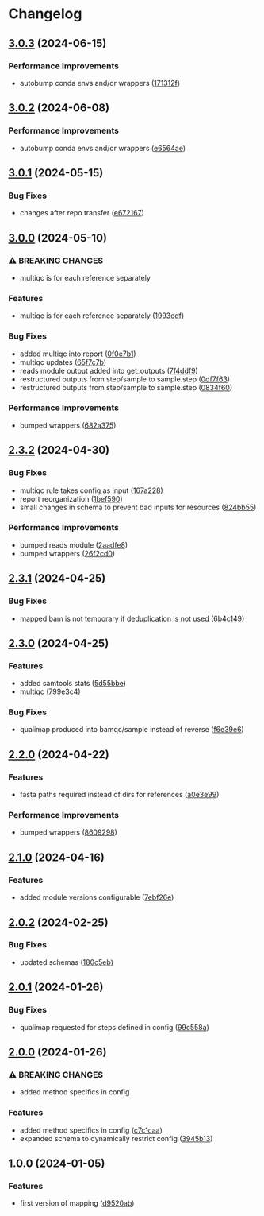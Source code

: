 # Changelog

## [3.0.3](https://github.com/cuspuk/workflow_mapping/compare/v3.0.2...v3.0.3) (2024-06-15)


### Performance Improvements

* autobump conda envs and/or wrappers ([171312f](https://github.com/cuspuk/workflow_mapping/commit/171312fc760a9f7c737a84629e41bf82dad2c520))

## [3.0.2](https://github.com/cuspuk/workflow_mapping/compare/v3.0.1...v3.0.2) (2024-06-08)


### Performance Improvements

* autobump conda envs and/or wrappers ([e6564ae](https://github.com/cuspuk/workflow_mapping/commit/e6564ae0d234d64b3559b0f485b8e763018716d6))

## [3.0.1](https://github.com/cuspuk/workflow_mapping/compare/v3.0.0...v3.0.1) (2024-05-15)


### Bug Fixes

* changes after repo transfer ([e672167](https://github.com/cuspuk/workflow_mapping/commit/e67216766139653904c7d00bb031c967a7e2197a))

## [3.0.0](https://github.com/xsitarcik/mapping/compare/v2.3.2...v3.0.0) (2024-05-10)


### ⚠ BREAKING CHANGES

* multiqc is for each reference separately

### Features

* multiqc is for each reference separately ([1993edf](https://github.com/xsitarcik/mapping/commit/1993edfb278b5d626385a42ddd6760244917ee10))


### Bug Fixes

* added multiqc into report ([0f0e7b1](https://github.com/xsitarcik/mapping/commit/0f0e7b10365d68f1225207c4d4eb9d5917039da4))
* multiqc updates ([65f7c7b](https://github.com/xsitarcik/mapping/commit/65f7c7b6a6924ce68cb3e1dabb39bfa29b4109c6))
* reads module output added into get_outputs ([7f4ddf9](https://github.com/xsitarcik/mapping/commit/7f4ddf96bef8e99136ce204a5024cff61acfefff))
* restructured outputs from step/sample to sample.step ([0df7f63](https://github.com/xsitarcik/mapping/commit/0df7f6392164e95d4542610ac9ea609526949545))
* restructured outputs from step/sample to sample.step ([0834f60](https://github.com/xsitarcik/mapping/commit/0834f601e402d0de3a77e4e0cd805f958329a0ea))


### Performance Improvements

* bumped wrappers ([682a375](https://github.com/xsitarcik/mapping/commit/682a375bbc5d3998aa209a2508492e5b6adff113))

## [2.3.2](https://github.com/xsitarcik/mapping/compare/v2.3.1...v2.3.2) (2024-04-30)


### Bug Fixes

* multiqc rule takes config as input ([167a228](https://github.com/xsitarcik/mapping/commit/167a22812043cd8c47afe91b6f0f0b152995bb68))
* report reorganization ([1bef590](https://github.com/xsitarcik/mapping/commit/1bef590d3d98080c73c3e9b91ef5f87e070562ac))
* small changes in schema to prevent bad inputs for resources ([824bb55](https://github.com/xsitarcik/mapping/commit/824bb55fa7b46cdd9f8edb1af8a24584f40a8722))


### Performance Improvements

* bumped reads module ([2aadfe8](https://github.com/xsitarcik/mapping/commit/2aadfe8b9622ff511504d5904c6bdab6cb0d1ac6))
* bumped wrappers ([26f2cd0](https://github.com/xsitarcik/mapping/commit/26f2cd0fffc09621e8a1a09a8b19b1cdff222030))

## [2.3.1](https://github.com/xsitarcik/mapping/compare/v2.3.0...v2.3.1) (2024-04-25)


### Bug Fixes

* mapped bam is not temporary if deduplication is not used ([6b4c149](https://github.com/xsitarcik/mapping/commit/6b4c1498f01a727b4707f04c6ffbf6ff0ea2b3f8))

## [2.3.0](https://github.com/xsitarcik/mapping/compare/v2.2.0...v2.3.0) (2024-04-25)


### Features

* added samtools stats ([5d55bbe](https://github.com/xsitarcik/mapping/commit/5d55bbe05797e289a6f21611db40935595fe26e2))
* multiqc ([799e3c4](https://github.com/xsitarcik/mapping/commit/799e3c499558f67d4acfd6f15e8b37c50b7c689d))


### Bug Fixes

* qualimap produced into bamqc/sample instead of reverse ([f6e39e6](https://github.com/xsitarcik/mapping/commit/f6e39e6ed020195aa7679026816ff14433611114))

## [2.2.0](https://github.com/xsitarcik/mapping/compare/v2.1.0...v2.2.0) (2024-04-22)


### Features

* fasta paths required instead of dirs for references ([a0e3e99](https://github.com/xsitarcik/mapping/commit/a0e3e99e288b58a187e6854d7f7b28ae7a5c196d))


### Performance Improvements

* bumped wrappers ([8609298](https://github.com/xsitarcik/mapping/commit/8609298b46a356c3662049ea911040842ad79a4c))

## [2.1.0](https://github.com/xsitarcik/mapping/compare/v2.0.2...v2.1.0) (2024-04-16)


### Features

* added module versions configurable ([7ebf26e](https://github.com/xsitarcik/mapping/commit/7ebf26e01d0313e37e8bb870428fb17aa74873a1))

## [2.0.2](https://github.com/xsitarcik/mapping/compare/v2.0.1...v2.0.2) (2024-02-25)


### Bug Fixes

* updated schemas ([180c5eb](https://github.com/xsitarcik/mapping/commit/180c5eb595ad981e96e01514ad34eba216d4dbf0))

## [2.0.1](https://github.com/xsitarcik/mapping/compare/v2.0.0...v2.0.1) (2024-01-26)


### Bug Fixes

* qualimap requested for steps defined in config ([99c558a](https://github.com/xsitarcik/mapping/commit/99c558af84978c9307a47a8d59f8694388b393a0))

## [2.0.0](https://github.com/xsitarcik/mapping/compare/v1.0.0...v2.0.0) (2024-01-26)


### ⚠ BREAKING CHANGES

* added method specifics in config

### Features

* added method specifics in config ([c7c1caa](https://github.com/xsitarcik/mapping/commit/c7c1caadd3444997e7fd2bad2284e5648ae5b1cf))
* expanded schema to dynamically restrict config ([3945b13](https://github.com/xsitarcik/mapping/commit/3945b137e648ec053b192a017b6a40009a30bf0e))

## 1.0.0 (2024-01-05)


### Features

* first version of mapping ([d9520ab](https://github.com/xsitarcik/mapping/commit/d9520ab605bc538a4a9b1b3d4236e26641c64f28))
